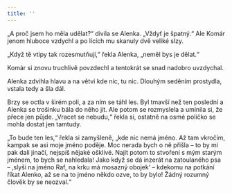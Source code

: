 ```yaml
---
title: ''
---
```


„A proč jsem ho měla udělat?“ divila se Alenka. „Vždyť je špatný.“ Ale Komár jenom hluboce vzdychl a po lících mu skanuly dvě veliké slzy.

„Když tě vtipy tak rozesmutňují,“ řekla Alenka, „neměl bys je dělat.“

Komár si znovu truchlivě povzdechl a tentokrát se snad nadobro uvzdychal.

Alenka zdvihla hlavu a na větvi kde nic, tu nic. Dlouhým seděním prostydla, vstala tedy a šla dál.

Brzy se octla v širém poli, a za ním se táhl les. Byl tmavší než ten poslední a Alenka se trošinku bála do něho jít. Ale potom se rozmyslela a umínila si, že přece jen půjde. „Vracet se nebudu,“ řekla si, ostatně na osmé políčko se mohla dostat jen tamtudy.

„To bude ten les,“ řekla si zamyšleně, „kde nic nemá jméno. Až tam vkročím, kampak se asi moje jméno poděje. Moc nerada bych o ně přišla – to by mi pak dali jinačí, nejspíš nějaké ošklivé. Najít potom to stvoření s mým starým jménem, to bych se nahledala! Jako když se dá inzerát na zatoulaného psa – ‚slyší na jméno Raf, na krku má mosazný obojek‘ – kdekomu na potkání říkat Alenko, až se na to jméno někdo ozve, to by bylo! Žádný rozumný člověk by se neozval.“
